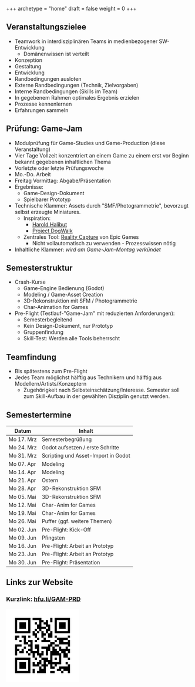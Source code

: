 +++
archetype = "home"
draft = false
weight = 0
+++

## Veranstaltungszielee

- Teamwork in interdisziplinären Teams in medienbezogener SW-Entwicklung
  - Domänenwissen ist verteilt
- Konzeption
- Gestaltung
- Entwicklung
- Randbedingungen ausloten
- Externe Randbedingungen (Technik, Zielvorgaben)
- Interne Randbedingungen (Skills im Team)
- In gegebenem Rahmen optimales Ergebnis erzielen
- Prozesse kennenlernen
- Erfahrungen sammeln


## Prüfung: Game-Jam

- Modulprüfung für Game-Studies und Game-Production (diese Veranstaltung)
- Vier Tage Vollzeit konzentriert an einem Game zu einem erst vor Beginn bekannt gegebenen inhaltlichen Thema
- Vorletzte oder letzte Prüfungswoche
- Mo.-Do. Arbeit
- Freitag Vormittag: Abgabe/Präsentation
- Ergebnisse:
  - Game-Design-Dokument
  - Spielbarer Prototyp
- Technische Klammer: Assets durch "SMF/Photogrammetrie", bevorzugt selbst erzeugte Miniatures.
  - Inspiration: 
    - [Harold Halibut](https://slow-bros.com/harold-halibut)
    - [Project DogWalk](https://studio.blender.org/projects/project-dogwalk/)
  - Zentrales Tool: [Reality Capture](https://www.capturingreality.com/) von Epic Games
    - Nicht vollautomatisch zu verwenden - Prozesswissen nötig
- Inhaltliche Klammer: _wird am Game-Jam-Montag verkündet_


## Semesterstruktur

- Crash-Kurse
  - Game-Engine Bedienung (Godot)
  - Modeling / Game-Asset Creation
  - 3D-Rekonstruktion mit SFM / Photogrammetrie
  - Char-Animation for Games
- Pre-Flight (Testlauf-"Game-Jam" mit reduzierten Anforderungen):
  - Semesterbegleitend
  - Kein Design-Dokument, nur Prototyp
  - Gruppenfindung
  - Skill-Test: Werden alle Tools beherrscht


## Teamfindung

- Bis spätestens zum Pre-Flight
- Jedes Team möglichst hälftig aus Technikern und hälftig aus Modellern/Artists/Konzeptern
  - Zugehörigkeit nach Selbsteinschätzung/Interesse. Semester soll zum Skill-Aufbau in der gewählten Disziplin genutzt werden.


## Semestertermine

| Datum       | Inhalt                          |
|-------------|---------------------------------|
| Mo 17. Mrz  | Semesterbegrüßung               |
| Mo 24. Mrz  | Godot aufsetzen / erste Schritte|
| Mo 31. Mrz  | Scripting und Asset-Import in Godot|
| Mo 07. Apr  | Modeling                        |
| Mo 14. Apr  | Modeling                        |
| Mo 21. Apr  | Ostern                          |
| Mo 28. Apr  | 3D-Rekonstruktion SFM           |
| Mo 05. Mai  | 3D-Rekonstruktion SFM           |
| Mo 12. Mai  | Char-Anim for Games             |
| Mo 19. Mai  | Char-Anim for Games             |
| Mo 26. Mai  | Puffer (ggf. weitere Themen)    |
| Mo 02. Jun  | Pre-Flight: Kick-Off            |
| Mo 09. Jun  | Pfingsten                       |
| Mo 16. Jun  | Pre-Flight: Arbeit an Prototyp  |
| Mo 23. Jun  | Pre-Flight: Arbeit an Prototyp  |
| Mo 30. Jun  | Pre-Flight: Präsentation        |


## Links zur Website

### Kurzlink: [hfu.li/GAM-PRD](https://hfu.li/GAM-PRD)

![QR-Code](./QR-Code.svg)